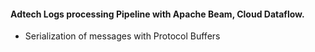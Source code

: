 #### Adtech Logs processing Pipeline with Apache Beam, Cloud Dataflow.
- Serialization of messages with Protocol Buffers

